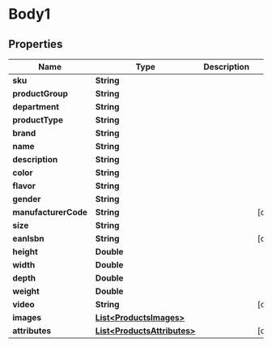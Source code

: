 
# Body1

## Properties
Name | Type | Description | Notes
------------ | ------------- | ------------- | -------------
**sku** | **String** |  | 
**productGroup** | **String** |  | 
**department** | **String** |  | 
**productType** | **String** |  | 
**brand** | **String** |  | 
**name** | **String** |  | 
**description** | **String** |  | 
**color** | **String** |  | 
**flavor** | **String** |  | 
**gender** | **String** |  | 
**manufacturerCode** | **String** |  |  [optional]
**size** | **String** |  | 
**eanIsbn** | **String** |  |  [optional]
**height** | **Double** |  | 
**width** | **Double** |  | 
**depth** | **Double** |  | 
**weight** | **Double** |  | 
**video** | **String** |  |  [optional]
**images** | [**List&lt;ProductsImages&gt;**](ProductsImages.md) |  | 
**attributes** | [**List&lt;ProductsAttributes&gt;**](ProductsAttributes.md) |  |  [optional]



